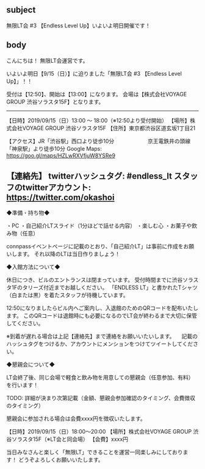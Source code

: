 ## subject

無限LT会 #3 【Endless Level Up】いよいよ明日開催です！

## body

こんにちは！ 無限LT会運営です。

いよいよ明日【9/15（日）】に迫りました「無限LT会 #3 【Endless Level Up】」！！

受付は【12:50】、開始は【13:00】になります。
会場は【株式会社VOYAGE GROUP 渋谷ソラスタ15F】となります。

----
【日時】2019/09/15（日）13:00 ～ 18:00（※12:50より受付開始）
【場所】株式会社VOYAGE GROUP 渋谷ソラスタ15F
【住所】東京都渋谷区道玄坂1丁目21

【アクセス】JR「渋谷駅」西口より徒歩10分
　　　　　　京王電鉄井の頭線「神泉駅」より徒歩10分
          Google Maps: https://goo.gl/maps/HZLwRXVfjuW8YSRe9

【連絡先】 twitterハッシュタグ: #endless_lt
          スタッフのtwitterアカウント: https://twitter.com/okashoi
----

◆準備・持ち物◆

・PC
・自己紹介LTスライド（1分ほどで話せる内容）
・楽しむ心
・お菓子や飲み物（任意）

connpassイベントページに記載のとおり、「自己紹介LT」は事前に作成をお願いします。
それ以降のLTは当日作りましょう！

◆入館方法について◆

休日につき、ビルのエントランスは閉まっています。
受付時間までに渋谷ソラスタ1Fのタリーズ付近までお越しください。
「ENDLESS LT」と書かれたTシャツ（白または黒）を着たスタッフが待機しています。

12:50になりましたらビル内へご案内し、入退館のためのQRコードを配布いたします。
このQRコードは退館時にも必要になるのでLT会が終わるまで大切に保管してください。

※到着が遅れる場合は上記【連絡先】まで連絡をお願いいたいします。
　記載のハッシュタグをつけるか、アカウントにメンションをつけてツイートしてください。


◆懇親会について◆

LT会終了後、同じ会場で軽食と飲み物を用意しての懇親会（任意参加、有料）を行います！

TODO: 詳細が決まり次第記載（金額、懇親会参加確認のタイミング、会費徴収のタイミング）

懇親会に参加される場合は会費xxxx円を徴収いたします。

【日時】2019/09/15（日）18:00〜20:00
【場所】株式会社VOYAGE GROUP 渋谷ソラスタ15F（※LT会と同会場）
【会費】xxxx円



当日みなさんと楽しく「無限LT」できることを運営一同楽しみにしております！
どうぞよろしくお願いいたします。
